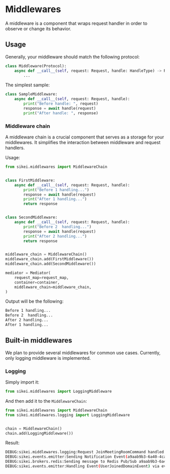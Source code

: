 # Middlewares

A middleware is a component that wraps request handler in order to observe or change its behavior.

## Usage

Generally, your middleware should match the following protocol:

```python
class Middleware(Protocol):
    async def __call__(self, request: Request, handle: HandleType) -> Res:
        ...
```

The simplest sample:

```python
class SampleMiddleware:
    async def __call__(self, request: Request, handle):
        print("Before handle: ", request)
        response = await handle(request)
        print("After handle: ", response)
```

### Middleware chain

A middleware chain is a crucial component that serves as a storage for your middlewares. It simplifies the interaction between middleware and request handlers.

Usage:

```python
from sikei.middlewares import MiddlewareChain


class FirstMiddleware:
    async def __call__(self, request: Request, handle):
        print("Before 1 handling...")
        response = await handle(request)
        print("After 1 handling...")
        return response


class SecondMiddleware:
    async def __call__(self, request: Request, handle):
        print("Before 2  handling...")
        response = await handle(request)
        print("After 2 handling...")
        return response


middleware_chain = MiddlewareChain()
middleware_chain.add(FirstMiddleware())
middleware_chain.add(SecondMiddleware())

mediator = Mediator(
    request_map=request_map,
    container=container,
    middleware_chain=middleware_chain,
)
```

Output will be the following:

```bash
Before 1 handling...
Before 2  handling...
After 2 handling...
After 1 handling...
```


## Built-in middlewares

We plan to provide several middlewares for common use cases. Currently, only logging middleware is implemented.

### Logging

Simply import it:

```python
from sikei.middlewares import LoggingMiddleware
```

And then add it to the `MiddlewareChain`:

```python
from sikei.middlewares import MiddlewareChain
from sikei.middlewares.logging import LoggingMiddleware


chain = MiddlewareChain()
chain.add(LoggingMiddleware())
```

Result:

```bash
DEBUG:sikei.middlewares.logging:Request JoinMeetingRoomCommand handled. Response: None
DEBUG:sikei.events.emitter:Sending Notification Event(a9aab9b3-6a40-4caa-ba63-93d3f92bb11b) to message broker RedisMessageBroker
DEBUG:sikei.brokers.redis:Sending message to Redis Pub/Sub a9aab9b3-6a40-4caa-ba63-93d3f92bb11b.
DEBUG:sikei.events.emitter:Handling Event(UserJoinedDomainEvent) via event handler(UserJoinedEventHandler)
```
